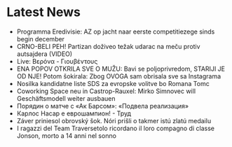 # Latest News
-  Programma Eredivisie: AZ op jacht naar eerste competitiezege sinds begin december
-  CRNO-BELI PEH! Partizan doživeo težak udarac na meču protiv autsajdera (VIDEO)
-  Live: Βερόνα - Γιουβέντους
-  ENA POPOV OTKRILA SVE O MUŽU: Bavi se poljoprivredom, STARIJI JE OD NJE! Potom šokirala: Zbog OVOGA sam obrisala sve sa Instagrama
-  Nosilka kandidatne liste SDS za evropske volitve bo Romana Tomc
-  Coworking Space neu in Castrop-Rauxel: Mirko Simnovec will Geschäftsmodell weiter ausbauen
-  Порядин о матче с «Ак Барсом»: «Подвела реализация»
-  Карлос Насар е еврошампион! - Труд
-  Záver priniesol obrovský šok. Nóri prišli o takmer istú zlatú medailu
-  I ragazzi del Team Traversetolo ricordano il loro compagno di classe Jonson, morto a 14 anni nel sonno
